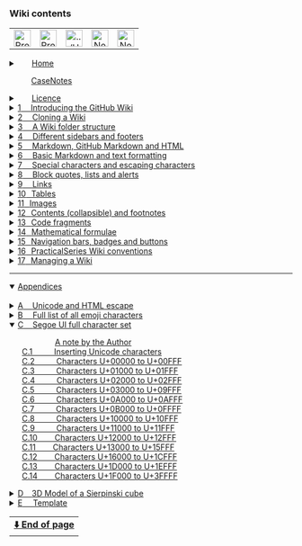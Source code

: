 ### Wiki contents<img width="111" height="1" src="https://psop.uk/wi-s" alt="Spacer"><!-- LOCATION BADGE --><img height="15px" src="https://img.shields.io/badge/loc-C--0700-808080">

<table align="center"><tr><!-- NAVIGATION BAR -->
        <td align="center"><!-- PREVIOUS PAGE -->
                <a class="hlink" href="../C-0600/App%20C.06%20Segoe%20Character%20Set.md">
                <img height="30px" src="https://psop.uk/wi-l" alt="Previous page" title="Previous page"></a></td>
        <td align="center"><!-- PREVIOUS CHAPTER -->
                <a class="hlink" href="../B-0000/App%20B%20Emoji%20list.md">
                <img height="30px" src="https://psop.uk/wi-u" alt="Previous chapter" title="Previous chapter"></a></td>
        <td align="center"><!-- HOME -->
                <a class="hlink" href="../Home.md">
                <img height="30px" src="https://psop.uk/wi-h" alt="../Home.md" title="../Home.md"></a></td>
        <td align="center"><!-- NEXT CHAPTER -->
                <a class="hlink" href="../D-0000/App%20D%203D%20model.md">
                <img height="30px" src="https://psop.uk/wi-d" alt="Next chapter" title="Next chapter"></a></td>
        <td align="center"><!-- NEXT PAGE -->
                <a class="hlink" href="../C-0800/App%20C.08%20Segoe%20Character%20Set.md">
                <img height="30px" src="https://psop.uk/wi-r" alt="Next page" title="Next page"></a></td>
</tr></table><!-- END OF NAVIGATION BAR -->


<!-- PAGE REFERENCES FOR LINKS
https://github.com/practicalseries/GitHub-Wiki-Design-and-Implementation/wiki/
home                                      
casenotes                                 
licence                                   
01-Introducing-the-GitHub-wiki
02-cloning-a-wiki                         
03-a-wiki-folder-structure                
04-different-sidebars-and-footers         
05-markdown,-github-markdown-and-html     
06-basic-markdown-and-text-formatting     
06.04-basic-markdown-and-text-formatting  
06.07-basic-markdown-and-text-formatting  
06.10-basic-markdown-and-text-formatting  
07-special-characters-and-escaping-charact
08-block-quotes,-lists-and-alerts         
09-links                                  
09.05-links                               
10-tables                                 
11-images                                 
11.05-images                              
12-contents,-collapsible-content-and-footn
13-code-fragments                         
14-mathematical-formulae                  
15-navigation-bars,-badges-and-buttons    
16-practicalseries-wiki-conventions       
16.05-practicalseries-wiki-conventions    
16.06-practicalseries-wiki-conventions    
17-managing-a-wiki                        
app-a-html-escape-characters              
app-a.02-html-escape-characters           
app-b-emoji-list                          
app-b.03-emoji-list                       
app-c-segoe-character-set                 
app-c.02-segoe-character-set              
app-c.03-segoe-character-set              
app-c.04-segoe-character-set              
app-c.05-segoe-character-set              
app-c.06-segoe-character-set              
app-c.07-segoe-character-set              
app-c.08-segoe-character-set              
app-c.09-segoe-character-set              
app-c.10-segoe-character-set              
app-c.11-segoe-character-set              
app-c.12-segoe-character-set              
app-c.13-segoe-character-set              
app-c.14-segoe-character-set              
app-d-3d-model                            
app-e-template                            
-->

<details ><!-- HOME          🟢🟢🟢 UNNUMBERED, COLLAPSIBLE -->
<summary>&emsp;&ensp;&nbsp;<a href="../Home.md"><!-- HEAD -->Home</a>
</summary><!-- BLANK LINE BELOW -->

&emsp;&emsp;&emsp;&emsp;&emsp;&ensp;&nbsp;[The GitHub Wiki](home#github-wiki--design-and-implementation)<br>
&emsp;&emsp;&emsp;&emsp;&emsp;&ensp;&nbsp;[What does this guide cover?](home#what-does-this-guide-cover)<br>
&emsp;&emsp;&emsp;&emsp;&emsp;&ensp;&nbsp;[A note by the Author](home#a-note-by-the-author)<br>
</details><!--               🟩🟩🟩 -->


<!--          [CASENOTES]    🟢🟢🟢 UNNUMBERED, NO COLLAPSE -->
&emsp;&emsp;&ensp;&thinsp;&hairsp;<a href="../00-0000/CaseNotes.md"><!-- HEAD -->CaseNotes</a>
<!--                         🟩🟩🟩 -->

<details ><!-- LICENCE       🟢🟢🟢 UNNUMBERED, COLLAPSIBLE -->
<summary>&emsp;&ensp;&nbsp;<a href="../00-0000/Licence.md"><!-- HEAD -->Licence</a>
</summary><!-- BLANK LINE BELOW -->

&emsp;&emsp;&emsp;&emsp;&emsp;&ensp;&nbsp;[The licences and other details](licence#the-licences-and-other-details)<br>
&emsp;&emsp;&emsp;&emsp;&emsp;&ensp;&nbsp;[The Licence](licence#the-licence)<br>
&emsp;&emsp;&emsp;&emsp;&emsp;&ensp;&nbsp;[Why did I choose the MIT Licence?](licence#why-did-i-choose-the-mit-licence)<br>
&emsp;&emsp;&emsp;&emsp;&emsp;&ensp;&nbsp;[Permissive licences](licence#permissive-licences)<br>
&emsp;&emsp;&emsp;&emsp;&emsp;&ensp;&nbsp;[Copyleft licence](licence#copyleft-licence)<br>
&emsp;&emsp;&emsp;&emsp;&emsp;&ensp;&nbsp;[Limiting liabilities](licence#limiting-liabilities)<br>
&emsp;&emsp;&emsp;&emsp;&emsp;&ensp;&nbsp;[Which licence to use?](licence#which-licence-to-use)<br>
&emsp;&emsp;&emsp;&emsp;&emsp;&ensp;&nbsp;[A note on spelling: licence or license](licence#a-note-on-spelling-licence-or-license)<br>
</details><!--               🟩🟩🟩 -->

<details><!-- [SECTION 01]   🟢🟢🟢 SECTION GENERAL SINGLE DIGIT CHAPTER-->
<summary><a href="../01-0000/01%20Introducing%20the%20GitHub%20Wiki.md">1<!-- NUM -->&ensp;&nbsp;&nbsp;&thinsp;<!-- HEAD -->Introducing the GitHub Wiki</a>
</summary><!-- BLANK LINE BELOW -->

&emsp;&ensp;&hairsp;[1.1&emsp;&emsp;&nbsp;&nbsp;&thinsp;&hairsp;What are GitHub Wiki pages?](../01-0000/01%20Introducing%20the%20GitHub%20Wiki.md#11what-are-github-wiki-pages)<br>
&emsp;&ensp;&hairsp;[1.2&emsp;&emsp;&nbsp;&nbsp;&thinsp;&hairsp;Understanding the Wiki pages](../01-0000/01%20Introducing%20the%20GitHub%20Wiki.md#12understanding-the-wiki-pages)<br>
&emsp;&ensp;&hairsp;[1.3&emsp;&emsp;&nbsp;&nbsp;&thinsp;&hairsp;Creating a Wiki for a repository](../01-0000/01%20Introducing%20the%20GitHub%20Wiki.md#13creating-a-wiki-for-a-repository)<br>
&emsp;&ensp;&hairsp;[1.3.1&emsp;&nbsp;&nbsp;&nbsp;&nbsp;Creating the first Wiki page](../01-0000/01%20Introducing%20the%20GitHub%20Wiki.md#131creating-the-first-wiki-page)<br>
&emsp;&ensp;&hairsp;[1.3.2&emsp;&nbsp;&nbsp;&nbsp;&nbsp;Creating additional pages](../01-0000/01%20Introducing%20the%20GitHub%20Wiki.md#132creating-additional-pages)<br>
&emsp;&ensp;&hairsp;[1.3.3&emsp;&nbsp;&nbsp;&nbsp;&nbsp;Editing a Wiki page](../01-0000/01%20Introducing%20the%20GitHub%20Wiki.md#133editing-a-wiki-page)<br>
&emsp;&ensp;&hairsp;[1.4&emsp;&emsp;&nbsp;&nbsp;&thinsp;&hairsp;The Wiki is its own repository](../01-0000/01%20Introducing%20the%20GitHub%20Wiki.md#14the-wiki-is-its-own-repository)<br>
&emsp;&ensp;&hairsp;[1.4.1&emsp;&nbsp;&nbsp;&nbsp;&nbsp;Viewing a Wiki page history](../01-0000/01%20Introducing%20the%20GitHub%20Wiki.md#141viewing-a-wiki-page-history)<br>
&emsp;&ensp;&hairsp;[1.4.2&emsp;&nbsp;&nbsp;&nbsp;&nbsp;How GitHub handles Wiki branche](../01-0000/01%20Introducing%20the%20GitHub%20Wiki.md#142how-github-handles-wiki-branches)<br>
&emsp;&ensp;&hairsp;[1.4.3&emsp;&nbsp;&nbsp;&nbsp;&nbsp;The Wiki link to the main repository](../01-0000/01%20Introducing%20the%20GitHub%20Wiki.md#143the-wiki-and-its-link-to-the-main-repository)<br>
&emsp;&ensp;&hairsp;[1.5&emsp;&emsp;&nbsp;&nbsp;&thinsp;&hairsp;Basic components of a Wiki page](../01-0000/01%20Introducing%20the%20GitHub%20Wiki.md#15basic-components-of-a-wiki-page)<br>
&emsp;&ensp;&hairsp;[1.5.1&emsp;&nbsp;&nbsp;&nbsp;&nbsp;Title bar and revision](../01-0000/01%20Introducing%20the%20GitHub%20Wiki.md#151title-bar-and-revision)<br>
&emsp;&ensp;&hairsp;[1.5.2&emsp;&nbsp;&nbsp;&nbsp;&nbsp;Contents (pages) area](../01-0000/01%20Introducing%20the%20GitHub%20Wiki.md#152contents-pages-area)<br>
&emsp;&emsp;&emsp;&emsp;&emsp;&ensp;&nbsp;[Listing pages in the order you want](../01-0000/01%20Introducing%20the%20GitHub%20Wiki.md#listing-the-pages-in-the-order-you-want)<br>
&emsp;&ensp;&hairsp;[1.5.3&emsp;&nbsp;&nbsp;&nbsp;&nbsp;Sidebars](../01-0000/01%20Introducing%20the%20GitHub%20Wiki.md#153sidebars)<br>
&emsp;&ensp;&hairsp;[1.5.4&emsp;&nbsp;&nbsp;&nbsp;&nbsp;Footers](../01-0000/01%20Introducing%20the%20GitHub%20Wiki.md#154footers)<br>
&emsp;&ensp;&hairsp;[1.6&emsp;&emsp;&nbsp;&nbsp;&thinsp;&hairsp;Sidebars and footers](../01-0000/01%20Introducing%20the%20GitHub%20Wiki.md#16sidebars-and-footers)<br>
&emsp;&ensp;&hairsp;[1.6.1&emsp;&nbsp;&nbsp;&nbsp;&nbsp;Creating a sidebar and footer](../01-0000/01%20Introducing%20the%20GitHub%20Wiki.md#161creating-a-sidebar-and-footer-in-github)<br>
</details><!--               🟩🟩🟩 -->

<details><!-- [SECTION 02]   🟢🟢🟢 SECTION GENERAL SINGLE DIGIT CHAPTER-->
<summary><a href="../02-0000/02%20Cloning%20a%20Wiki.md">2<!-- NUM -->&ensp;&nbsp;&nbsp;&thinsp;<!-- HEAD -->Cloning a Wiki</a>
</summary><!-- BLANK LINE BELOW -->

&emsp;&ensp;&hairsp;[2.1&emsp;&emsp;&nbsp;&nbsp;&thinsp;&hairsp;Why clone a Wiki?](../02-0000/02%20Cloning%20a%20Wiki.md#21why-clone-a-wiki)<br>
&emsp;&ensp;&hairsp;[2.2&emsp;&emsp;&nbsp;&nbsp;&thinsp;&hairsp;How to clone a Wiki](../02-0000/02%20Cloning%20a%20Wiki.md#22how-to-clone-a-wiki)<br>
&emsp;&ensp;&hairsp;[2.3&emsp;&emsp;&nbsp;&nbsp;&thinsp;&hairsp;Pushing local changes to GitHub](../02-0000/02%20Cloning%20a%20Wiki.md#23pushing-local-changes-to-github)<br>
&emsp;&ensp;&hairsp;[2.3.1&emsp;&nbsp;&nbsp;&nbsp;&nbsp;Configuring username and email](../02-0000/02%20Cloning%20a%20Wiki.md#231configuring-a-git-username-and-email-address)<br>
&emsp;&ensp;&hairsp;[2.3.2&emsp;&nbsp;&nbsp;&nbsp;&nbsp;Modifying the local repository](../02-0000/02%20Cloning%20a%20Wiki.md#232modifying-the-local-repository)<br>
&emsp;&ensp;&hairsp;[2.3.3&emsp;&nbsp;&nbsp;&nbsp;&nbsp;Committing and synchronising](../02-0000/02%20Cloning%20a%20Wiki.md#233committing-and-synchronising-the-changes)<br>
</details><!--               🟩🟩🟩 -->

<details><!-- [SECTION 03]   🟢🟢🟢 SECTION GENERAL SINGLE DIGIT CHAPTER-->
<summary><a href="../03-0000/03%20A%20Wiki%20folder%20structure.md">3<!-- NUM -->&ensp;&nbsp;&nbsp;&thinsp;<!-- HEAD -->A Wiki folder structure</a>
</summary><!-- BLANK LINE BELOW -->

&emsp;&ensp;&hairsp;[3.1&emsp;&emsp;&nbsp;&nbsp;&thinsp;&hairsp;The default arrangement](../03-0000/03%20A%20Wiki%20folder%20structure.md#31the-default-arrangement)<br>
&emsp;&ensp;&hairsp;[3.2&emsp;&emsp;&nbsp;&nbsp;&thinsp;&hairsp;Create a sidebar or footer locally](../03-0000/03%20A%20Wiki%20folder%20structure.md#32create-a-sidebar-or-footer-locally)<br>
&emsp;&ensp;&hairsp;[3.3&emsp;&emsp;&nbsp;&nbsp;&thinsp;&hairsp;Page naming and Wiki limits](../03-0000/03%20A%20Wiki%20folder%20structure.md#33page-naming-and-wiki-limits)<br>
&emsp;&ensp;&hairsp;[3.3.1&emsp;&nbsp;&nbsp;&nbsp;&nbsp;Supported file types](../03-0000/03%20A%20Wiki%20folder%20structure.md#331supported-file-types)<br>
&emsp;&ensp;&hairsp;[3.3.2&emsp;&nbsp;&nbsp;&nbsp;&nbsp;Page names and numbering](../03-0000/03%20A%20Wiki%20folder%20structure.md#332page-names-and-numbering)<br>
&emsp;&ensp;&hairsp;[3.3.3&emsp;&nbsp;&nbsp;&nbsp;&nbsp;Rules for page numbering](../03-0000/03%20A%20Wiki%20folder%20structure.md#333rules-for-page-numbering)<br>
&emsp;&ensp;&hairsp;[3.3.4&emsp;&nbsp;&nbsp;&nbsp;&nbsp;Limits for Wiki pages](../03-0000/03%20A%20Wiki%20folder%20structure.md#334limits-for-wiki-pages)<br>
&emsp;&ensp;&hairsp;[3.4&emsp;&emsp;&nbsp;&nbsp;&thinsp;&hairsp;A Practical Wiki folder structure](../03-0000/03%20A%20Wiki%20folder%20structure.md#34a-practical-wiki-folder-structure)<br>
&emsp;&ensp;&hairsp;[3.4.1&emsp;&nbsp;&nbsp;&nbsp;&nbsp;Subfolder names for Wiki pages](../03-0000/03%20A%20Wiki%20folder%20structure.md#341subfolder-names-for-wiki-pages)<br>
&emsp;&ensp;&hairsp;[3.4.2&emsp;&nbsp;&nbsp;&nbsp;&nbsp;Storing images and other data](../03-0000/03%20A%20Wiki%20folder%20structure.md#342storing-images-and-other-data)<br>
</details><!--               🟩🟩🟩 -->

<details><!-- [SECTION 04]   🟢🟢🟢 SECTION GENERAL SINGLE DIGIT CHAPTER-->
<summary><a href="../04-0000/04%20Different%20sidebars%20and%20footers.md">4<!-- NUM -->&ensp;&nbsp;&nbsp;&thinsp;<!-- HEAD -->Different sidebars and footers</a>
</summary><!-- BLANK LINE BELOW -->

&emsp;&ensp;&hairsp;[4.1&emsp;&emsp;&nbsp;&nbsp;&thinsp;&hairsp;How sidebars work](../04-0000/04%20Different%20sidebars%20and%20footers.md#41how-sidebars-work)<br>
&emsp;&ensp;&hairsp;[4.1.1&emsp;&nbsp;&nbsp;&nbsp;&nbsp;The PracticalSeries sidebar](../04-0000/04%20Different%20sidebars%20and%20footers.md#411the-practicalseries-sidebar)<br>
&emsp;&ensp;&hairsp;[4.2&emsp;&emsp;&nbsp;&nbsp;&thinsp;&hairsp;How footers work](../04-0000/04%20Different%20sidebars%20and%20footers.md#42how-footers-work)<br>
&emsp;&ensp;&hairsp;[4.2.1&emsp;&nbsp;&nbsp;&nbsp;&nbsp;The PracticalSeries footer](../04-0000/04%20Different%20sidebars%20and%20footers.md#421the-practicalseries-footer)<br>
</details><!--               🟩🟩🟩 -->

<details><!-- [SECTION 05]   🟢🟢🟢 SECTION GENERAL SINGLE DIGIT CHAPTER-->
<summary><a href="../05-0000/05%20Markdown,%20GitHub%20Markdown%20and%20HTML.md">5<!-- NUM -->&ensp;&nbsp;&nbsp;&thinsp;<!-- HEAD -->Markdown, GitHub Markdown and HTML</a>
</summary><!-- BLANK LINE BELOW -->

&emsp;&ensp;&hairsp;[5.1&emsp;&emsp;&nbsp;&nbsp;&thinsp;&hairsp;Some useful Markdown sites](../05-0000/05%20Markdown,%20GitHub%20Markdown%20and%20HTML.md#51some-useful-markdown-sites)<br>
&emsp;&ensp;&hairsp;[5.2&emsp;&emsp;&nbsp;&nbsp;&thinsp;&hairsp;An overview of Markdown](../05-0000/05%20Markdown,%20GitHub%20Markdown%20and%20HTML.md#52an-overview-of-markdown)<br>
&emsp;&ensp;&hairsp;[5.3&emsp;&emsp;&nbsp;&nbsp;&thinsp;&hairsp;How Markdown works](../05-0000/05%20Markdown,%20GitHub%20Markdown%20and%20HTML.md#53how-markdown-works)<br>
&emsp;&ensp;&hairsp;[5.4&emsp;&emsp;&nbsp;&nbsp;&thinsp;&hairsp;Markdown flavours](../05-0000/05%20Markdown,%20GitHub%20Markdown%20and%20HTML.md#54markdown-flavours)<br>
&emsp;&ensp;&hairsp;[5.4.1&emsp;&nbsp;&nbsp;&nbsp;&nbsp;GitHub Flavoured Markdown (GFM)](../05-0000/05%20Markdown,%20GitHub%20Markdown%20and%20HTML.md#541github-flavoured-markdown-gfm)<br>
&emsp;&ensp;&hairsp;[5.5&emsp;&emsp;&nbsp;&nbsp;&thinsp;&hairsp;HTML and Markdown](../05-0000/05%20Markdown,%20GitHub%20Markdown%20and%20HTML.md#55html-and-markdown)<br>
&emsp;&ensp;&hairsp;[5.5.1&emsp;&nbsp;&nbsp;&nbsp;&nbsp;HTML with GFM](../05-0000/05%20Markdown,%20GitHub%20Markdown%20and%20HTML.md#551html-with-github-flavoured-markdown)<br>
&emsp;&emsp;&emsp;&emsp;&emsp;&ensp;&nbsp;[GFM blacklisted HTML tags](../05-0000/05%20Markdown,%20GitHub%20Markdown%20and%20HTML.md#gfm-blacklisted-html-tags)<br>
&emsp;&emsp;&emsp;&emsp;&emsp;&ensp;&nbsp;[GFM whitelisted HTML tags](../05-0000/05%20Markdown,%20GitHub%20Markdown%20and%20HTML.md#gfm-whitelisted-html-tags)<br>
&emsp;&emsp;&emsp;&emsp;&emsp;&ensp;&nbsp;[GFM HTML tags - the grey area](../05-0000/05%20Markdown,%20GitHub%20Markdown%20and%20HTML.md#gfm-html-tags--the-grey-area)<br>
&emsp;&emsp;&emsp;&emsp;&emsp;&ensp;&nbsp;[GFM whitelisted HTML attributes](../05-0000/05%20Markdown,%20GitHub%20Markdown%20and%20HTML.md#gfm-whitelisted-html-attributes)<br>
&emsp;&ensp;&hairsp;[5.5.2&emsp;&nbsp;&nbsp;&nbsp;&nbsp;PracticalSeries and Markdown](../05-0000/05%20Markdown,%20GitHub%20Markdown%20and%20HTML.md#552practicalseries-and-markdown)<br>
&emsp;&ensp;&hairsp;[5.6&emsp;&emsp;&nbsp;&nbsp;&thinsp;&hairsp;Markdown difference between files](../05-0000/05%20Markdown,%20GitHub%20Markdown%20and%20HTML.md#56markdown-difference-between-files)<br>
</details><!--               🟩🟩🟩 -->

<details><!-- [SECTION 06]   🟢🟢🟢 SECTION GENERAL SINGLE DIGIT CHAPTER-->
<summary><a href="../06-0000/06%20Basic%20Markdown%20and%20text%20formatting.md">6<!-- NUM -->&ensp;&nbsp;&nbsp;&thinsp;<!-- HEAD -->Basic Markdown and text formatting</a>
</summary><!-- BLANK LINE BELOW -->

&emsp;&ensp;&hairsp;[6.1&emsp;&emsp;&nbsp;&nbsp;&thinsp;&hairsp;Body text and fonts](../06-0000/06%20Basic%20Markdown%20and%20text%20formatting.md#61body-text-and-fonts)<br>
&emsp;&ensp;&hairsp;[6.1.1&emsp;&nbsp;&nbsp;&nbsp;&nbsp;Body text responsive design](../06-0000/06%20Basic%20Markdown%20and%20text%20formatting.md#611body-text-responsive-design)<br>
&emsp;&ensp;&hairsp;[6.1.2&emsp;&nbsp;&nbsp;&nbsp;&nbsp;Body text in sidebars and footers](../06-0000/06%20Basic%20Markdown%20and%20text%20formatting.md#612body-text-in-sidebars-and-footers)<br>
&emsp;&ensp;&hairsp;[6.1.3&emsp;&nbsp;&nbsp;&nbsp;&nbsp;Rules for body text](../06-0000/06%20Basic%20Markdown%20and%20text%20formatting.md#613body-text-markdown-rules)<br>
&emsp;&ensp;&hairsp;[6.1.4&emsp;&nbsp;&nbsp;&nbsp;&nbsp;Body text examples](../06-0000/06%20Basic%20Markdown%20and%20text%20formatting.md#614body-text-examples)<br>
&emsp;&ensp;&hairsp;[6.1.5&emsp;&nbsp;&nbsp;&nbsp;&nbsp;Alignment of Body text](../06-0000/06%20Basic%20Markdown%20and%20text%20formatting.md#615alignment-of-body-text)<br>
&emsp;&emsp;&emsp;&emsp;&emsp;&ensp;&nbsp;[Left aligned text (default)](../06-0000/06%20Basic%20Markdown%20and%20text%20formatting.md#left-aligned-text-default)<br>
&emsp;&emsp;&emsp;&emsp;&emsp;&ensp;&nbsp;[Right aligned text](../06-0000/06%20Basic%20Markdown%20and%20text%20formatting.md#right-aligned-text)<br>
&emsp;&emsp;&emsp;&emsp;&emsp;&ensp;&nbsp;[Centred text](../06-0000/06%20Basic%20Markdown%20and%20text%20formatting.md#centred-text)<br>
&emsp;&emsp;&emsp;&emsp;&emsp;&ensp;&nbsp;[Justified text](../06-0000/06%20Basic%20Markdown%20and%20text%20formatting.md#justified-text)<br>
&emsp;&ensp;&hairsp;[6.1.6&emsp;&nbsp;&nbsp;&nbsp;&nbsp;Body text propertie](../06-0000/06%20Basic%20Markdown%20and%20text%20formatting.md#616body-text-properties)<br>
&emsp;&ensp;&hairsp;[6.2&emsp;&emsp;&nbsp;&nbsp;&thinsp;&hairsp;Paragraphs and line breaks](../06-0000/06%20Basic%20Markdown%20and%20text%20formatting.md#62paragraphs-and-line-breaks)<br>
&emsp;&ensp;&hairsp;[6.2.1&emsp;&nbsp;&nbsp;&nbsp;&nbsp;Forced line break](../06-0000/06%20Basic%20Markdown%20and%20text%20formatting.md#621forced-line-break)<br>
&emsp;&ensp;&hairsp;[6.2.2&emsp;&nbsp;&nbsp;&nbsp;&nbsp;Blank line and a line break](../06-0000/06%20Basic%20Markdown%20and%20text%20formatting.md#622blank-line-and-a-line-break)<br>
&emsp;&ensp;&hairsp;[6.2.3&emsp;&nbsp;&nbsp;&nbsp;&nbsp;Trailing space line break](../06-0000/06%20Basic%20Markdown%20and%20text%20formatting.md#623trailing-space-line-break)<br>
&emsp;&ensp;&hairsp;[6.2.4&emsp;&nbsp;&nbsp;&nbsp;&nbsp;Paragraph and line break rules](../06-0000/06%20Basic%20Markdown%20and%20text%20formatting.md#624paragraph-and-line-break-markdown-rules)<br>
&emsp;&ensp;&hairsp;[6.2.5&emsp;&nbsp;&nbsp;&nbsp;&nbsp;Paragraph and line break examples](../06-0000/06%20Basic%20Markdown%20and%20text%20formatting.md#625paragraph-and-line-break-examples)<br>
&emsp;&ensp;&hairsp;[6.3&emsp;&emsp;&nbsp;&nbsp;&thinsp;&hairsp;Horizontal line](../06-0000/06%20Basic%20Markdown%20and%20text%20formatting.md#63horizontal-line)<br>
&emsp;&ensp;&hairsp;[6.3.1&emsp;&nbsp;&nbsp;&nbsp;&nbsp;Rules for horizontal lines](../06-0000/06%20Basic%20Markdown%20and%20text%20formatting.md#631markdown-rules-for-horizontal-lines)<br>
&emsp;&ensp;&hairsp;[6.4&emsp;&emsp;&nbsp;&nbsp;&thinsp;&hairsp;Emphasis with bold](../06-0400/06.04%20Basic%20Markdown%20and%20text%20formatting.md#64emphasis-with-bold)<br>
&emsp;&ensp;&hairsp;[6.4.1&emsp;&nbsp;&nbsp;&nbsp;&nbsp;Rules for bold](../06-0400/06.04%20Basic%20Markdown%20and%20text%20formatting.md#641markdown-rules-for-bold)<br>
&emsp;&ensp;&hairsp;[6.4.2&emsp;&nbsp;&nbsp;&nbsp;&nbsp;Bold text examples](../06-0400/06.04%20Basic%20Markdown%20and%20text%20formatting.md#642bold-text-examples)<br>
&emsp;&ensp;&hairsp;[6.5&emsp;&emsp;&nbsp;&nbsp;&thinsp;&hairsp;Emphasis with italics](../06-0400/06.04%20Basic%20Markdown%20and%20text%20formatting.md#65emphasis-with-italics)<br>
&emsp;&ensp;&hairsp;[6.5.1&emsp;&nbsp;&nbsp;&nbsp;&nbsp;Rules for italics](../06-0400/06.04%20Basic%20Markdown%20and%20text%20formatting.md#651markdown-rules-for-italics)<br>
&emsp;&ensp;&hairsp;[6.5.2&emsp;&nbsp;&nbsp;&nbsp;&nbsp;Italic text examples](../06-0400/06.04%20Basic%20Markdown%20and%20text%20formatting.md#652italic-text-examples)<br>
&emsp;&ensp;&hairsp;[6.6&emsp;&emsp;&nbsp;&nbsp;&thinsp;&hairsp;Emphasis with bold and italics](../06-0400/06.04%20Basic%20Markdown%20and%20text%20formatting.md#66emphasis-with-both-bold-and-italics)<br>
&emsp;&ensp;&hairsp;[6.6.1&emsp;&nbsp;&nbsp;&nbsp;&nbsp;Rules for bold and italics](../06-0400/06.04%20Basic%20Markdown%20and%20text%20formatting.md#661markdown-rules-for-both-bold-and-italics)<br>
&emsp;&ensp;&hairsp;[6.6.2&emsp;&nbsp;&nbsp;&nbsp;&nbsp;Bold and italic text examples](../06-0400/06.04%20Basic%20Markdown%20and%20text%20formatting.md#662both-bold-and-italic-text-examples)<br>
&emsp;&ensp;&hairsp;[6.7&emsp;&emsp;&nbsp;&nbsp;&thinsp;&hairsp;Emphasis with underlining](../06-0700/06.07%20Basic%20Markdown%20and%20text%20formatting.md#67emphasis-with-underlining)<br>
&emsp;&ensp;&hairsp;[6.7.1&emsp;&nbsp;&nbsp;&nbsp;&nbsp;Rules for underlining](../06-0700/06.07%20Basic%20Markdown%20and%20text%20formatting.md#671markdown-rules-for-underlining)<br>
&emsp;&ensp;&hairsp;[6.7.2&emsp;&nbsp;&nbsp;&nbsp;&nbsp;Underlining text examples](../06-0700/06.07%20Basic%20Markdown%20and%20text%20formatting.md#672underlining-text-examples)<br>
&emsp;&ensp;&hairsp;[6.8&emsp;&emsp;&nbsp;&nbsp;&thinsp;&hairsp;Emphasis with strikethrough](../06-0700/06.07%20Basic%20Markdown%20and%20text%20formatting.md#68emphasis-with-strikethrough)<br>
&emsp;&ensp;&hairsp;[6.8.1&emsp;&nbsp;&nbsp;&nbsp;&nbsp;Rules for strikethrough](../06-0700/06.07%20Basic%20Markdown%20and%20text%20formatting.md#681markdown-rules-for-strikethrough)<br>
&emsp;&ensp;&hairsp;[6.8.2&emsp;&nbsp;&nbsp;&nbsp;&nbsp;Strikethrough text examples](../06-0700/06.07%20Basic%20Markdown%20and%20text%20formatting.md#682strikethrough-text-examples)<br>
&emsp;&ensp;&hairsp;[6.9&emsp;&emsp;&nbsp;&nbsp;&thinsp;&hairsp;Superscript and subscript](../06-0700/06.07%20Basic%20Markdown%20and%20text%20formatting.md#69superscript-and-subscript)<br>
&emsp;&ensp;&hairsp;[6.9.1&emsp;&nbsp;&nbsp;&nbsp;&nbsp;Rules for superscript and subscript](../06-0700/06.07%20Basic%20Markdown%20and%20text%20formatting.md#691markdown-rules-for-superscript-and-subscript)<br>
&emsp;&ensp;&hairsp;[6.9.2&emsp;&nbsp;&nbsp;&nbsp;&nbsp;Superscript and subscript examples](../06-0700/06.07%20Basic%20Markdown%20and%20text%20formatting.md#692superscript-and-subscript-text-examples)<br>
&emsp;&ensp;&hairsp;[6.10&emsp;&emsp;&thinsp;&hairsp;Headings](../06-1000/06.10%20Basic%20Markdown%20and%20text%20formatting.md#610headings)<br>
&emsp;&emsp;&emsp;&emsp;&emsp;&ensp;&nbsp;[Alternatives for heading 1 and 2](../06-1000/06.10%20Basic%20Markdown%20and%20text%20formatting.md#alternatives-for-heading-1-and-2)<br>
&emsp;&ensp;&hairsp;[6.10.1&emsp;&nbsp;&nbsp;Headings Markdown rules](../06-1000/06.10%20Basic%20Markdown%20and%20text%20formatting.md#6101headings-markdown-rules)<br>
&emsp;&ensp;&hairsp;[6.10.2&emsp;&nbsp;&nbsp;Heading properties](../06-1000/06.10%20Basic%20Markdown%20and%20text%20formatting.md#6102heading-properties)<br>
</details><!--               🟩🟩🟩 -->

<details><!-- [SECTION 07]   🟢🟢🟢 SECTION GENERAL SINGLE DIGIT CHAPTER-->
<summary><a href="../07-0000/07%20Special%20characters%20and%20escaping%20characters.md">7<!-- NUM -->&ensp;&nbsp;&nbsp;&thinsp;<!-- HEAD -->Special characters and escaping characters</a>
</summary><!-- BLANK LINE BELOW -->

&emsp;&ensp;&hairsp;[7.1&emsp;&emsp;&nbsp;&nbsp;&thinsp;&hairsp;Escape characters and codes](../07-0000/07%20Special%20characters%20and%20escaping%20characters.md#71escape-characters-and-character-codes)<br>
&emsp;&ensp;&hairsp;[7.1.1&emsp;&nbsp;&nbsp;&nbsp;&nbsp;Markdown escape sequences](../07-0000/07%20Special%20characters%20and%20escaping%20characters.md#711markdown-escape-sequences)<br>
&emsp;&ensp;&hairsp;[7.1.2&emsp;&nbsp;&nbsp;&nbsp;&nbsp;HTML escape sequences](../07-0000/07%20Special%20characters%20and%20escaping%20characters.md#712html-escape-sequences)<br>
&emsp;&ensp;&hairsp;[7.1.3&emsp;&nbsp;&nbsp;&nbsp;&nbsp;Decimal and hexadecimal codes](../07-0000/07%20Special%20characters%20and%20escaping%20characters.md#713html-decimal-and-hexadecimal-escape-codes)<br>
&emsp;&emsp;&emsp;&emsp;&emsp;&ensp;&nbsp;[Hexadecimal escape codes](../07-0000/07%20Special%20characters%20and%20escaping%20characters.md#hexadecimal-escape-codes)<br>
&emsp;&ensp;&hairsp;[7.2&emsp;&emsp;&nbsp;&nbsp;&thinsp;&hairsp;Special space characters](../07-0000/07%20Special%20characters%20and%20escaping%20characters.md#72special-space-characters)<br>
&emsp;&ensp;&hairsp;[7.2.1&emsp;&nbsp;&nbsp;&nbsp;&nbsp;Escape sequence restrictions](../07-0000/07%20Special%20characters%20and%20escaping%20characters.md#721escape-sequence-restrictions-in-github-html)<br>
&emsp;&ensp;&hairsp;[7.3&emsp;&emsp;&nbsp;&nbsp;&thinsp;&hairsp;Emojis and emoticons](../07-0000/07%20Special%20characters%20and%20escaping%20characters.md#73emojis-and-emoticons)<br>
&emsp;&emsp;&emsp;&emsp;&emsp;&ensp;&nbsp;[A note by the Author about emojis](../07-0000/07%20Special%20characters%20and%20escaping%20characters.md#a-note-by-the-author-about-emojis)<br>
&emsp;&ensp;&hairsp;[7.4&emsp;&emsp;&nbsp;&nbsp;&thinsp;&hairsp;Comments](../07-0000/07%20Special%20characters%20and%20escaping%20characters.md#74comments)<br>
</details><!--               🟩🟩🟩 -->

<details><!-- [SECTION 08]   🟢🟢🟢 SECTION GENERAL SINGLE DIGIT CHAPTER-->
<summary><a href="../08-0000/08%20Block%20quotes,%20lists%20and%20alerts.md">8<!-- NUM -->&ensp;&nbsp;&nbsp;&thinsp;<!-- HEAD -->Block quotes, lists and alerts</a>
</summary><!-- BLANK LINE BELOW -->

&emsp;&ensp;&hairsp;[8.1&emsp;&emsp;&nbsp;&nbsp;&thinsp;&hairsp;Block quotes](../08-0000/08%20Block%20quotes,%20lists%20and%20alerts.md#81block-quotes)<br>
&emsp;&ensp;&hairsp;[8.1.1&emsp;&nbsp;&nbsp;&nbsp;&nbsp;Nested block quotes](../08-0000/08%20Block%20quotes,%20lists%20and%20alerts.md#811nested-block-quotes)<br>
&emsp;&ensp;&hairsp;[8.1.2&emsp;&nbsp;&nbsp;&nbsp;&nbsp;Adding other elements](../08-0000/08%20Block%20quotes,%20lists%20and%20alerts.md#812other-elements-inside-block-quotes)<br>
&emsp;&ensp;&hairsp;[8.1.3&emsp;&nbsp;&nbsp;&nbsp;&nbsp;Rules for block quotes](../08-0000/08%20Block%20quotes,%20lists%20and%20alerts.md#813markdown-rules-for-block-quotes)<br>
&emsp;&ensp;&hairsp;[8.2&emsp;&emsp;&nbsp;&nbsp;&thinsp;&hairsp;Unordered (unnumbered) lists](../08-0000/08%20Block%20quotes,%20lists%20and%20alerts.md#82unordered-unnumbered-lists)<br>
&emsp;&ensp;&hairsp;[8.2.1&emsp;&nbsp;&nbsp;&nbsp;&nbsp;Nested unordered lists](../08-0000/08%20Block%20quotes,%20lists%20and%20alerts.md#821nested-unordered-lists)<br>
&emsp;&ensp;&hairsp;[8.2.2&emsp;&nbsp;&nbsp;&nbsp;&nbsp;Type of bullet point](../08-0000/08%20Block%20quotes,%20lists%20and%20alerts.md#822type-of-bullet-point)<br>
&emsp;&ensp;&hairsp;[8.2.3&emsp;&nbsp;&nbsp;&nbsp;&nbsp;Indents and spacing](../08-0000/08%20Block%20quotes,%20lists%20and%20alerts.md#823indents-and-spacing)<br>
&emsp;&ensp;&hairsp;[8.2.4&emsp;&nbsp;&nbsp;&nbsp;&nbsp;Numbers in an unordered list](../08-0000/08%20Block%20quotes,%20lists%20and%20alerts.md#824numbers-in-an-unordered-list)<br>
&emsp;&ensp;&hairsp;[8.2.5&emsp;&nbsp;&nbsp;&nbsp;&nbsp;Adding paragraphs](../08-0000/08%20Block%20quotes,%20lists%20and%20alerts.md#825adding-paragraphs-to-an-unordered-list)<br>
&emsp;&ensp;&hairsp;[8.2.6&emsp;&nbsp;&nbsp;&nbsp;&nbsp;Adding other elements](../08-0000/08%20Block%20quotes,%20lists%20and%20alerts.md#826other-elements-inside-an-unordered-list)<br>
&emsp;&ensp;&hairsp;[8.2.7&emsp;&nbsp;&nbsp;&nbsp;&nbsp;Rules for unordered lists](../08-0000/08%20Block%20quotes,%20lists%20and%20alerts.md#827markdown-rules-for-unordered-lists)<br>
&emsp;&ensp;&hairsp;[8.3&emsp;&emsp;&nbsp;&nbsp;&thinsp;&hairsp;Ordered (numbered) lists](../08-0000/08%20Block%20quotes,%20lists%20and%20alerts.md#83ordered-numbered-lists)<br>
&emsp;&ensp;&hairsp;[8.3.1&emsp;&nbsp;&nbsp;&nbsp;&nbsp;Starting at a different number](../08-0000/08%20Block%20quotes,%20lists%20and%20alerts.md#831starting-at-a-different-number)<br>
&emsp;&ensp;&hairsp;[8.3.2&emsp;&nbsp;&nbsp;&nbsp;&nbsp;Nested ordered lists](../08-0000/08%20Block%20quotes,%20lists%20and%20alerts.md#832nested-ordered-lists)<br>
&emsp;&ensp;&hairsp;[8.3.3&emsp;&nbsp;&nbsp;&nbsp;&nbsp;Type of numbering](../08-0000/08%20Block%20quotes,%20lists%20and%20alerts.md#833type-of-numbering)<br>
&emsp;&ensp;&hairsp;[8.3.4&emsp;&nbsp;&nbsp;&nbsp;&nbsp;Indents and spacing](../08-0000/08%20Block%20quotes,%20lists%20and%20alerts.md#834indents-and-spacing)<br>
&emsp;&ensp;&hairsp;[8.3.5&emsp;&nbsp;&nbsp;&nbsp;&nbsp;Adding paragraphs](../08-0000/08%20Block%20quotes,%20lists%20and%20alerts.md#835adding-paragraphs-to-an-ordered-list)<br>
&emsp;&ensp;&hairsp;[8.3.6&emsp;&nbsp;&nbsp;&nbsp;&nbsp;Adding other elements](../08-0000/08%20Block%20quotes,%20lists%20and%20alerts.md#836other-elements-inside-an-ordered-list)<br>
&emsp;&ensp;&hairsp;[8.3.7&emsp;&nbsp;&nbsp;&nbsp;&nbsp;Rules for ordered lists](../08-0000/08%20Block%20quotes,%20lists%20and%20alerts.md#837markdown-rules-for-ordered-lists)<br>
&emsp;&ensp;&hairsp;[8.4&emsp;&emsp;&nbsp;&nbsp;&thinsp;&hairsp;Mixing ordered and unordered lists](../08-0000/08%20Block%20quotes,%20lists%20and%20alerts.md#84mixing-ordered-and-unordered-lists)<br>
&emsp;&ensp;&hairsp;[8.5&emsp;&emsp;&nbsp;&nbsp;&thinsp;&hairsp;Task lists (check boxes)](../08-0000/08%20Block%20quotes,%20lists%20and%20alerts.md#85task-lists-check-boxes)<br>
&emsp;&ensp;&hairsp;[8.5.1&emsp;&nbsp;&nbsp;&nbsp;&nbsp;Nested task lists](../08-0000/08%20Block%20quotes,%20lists%20and%20alerts.md#851nested-task-lists)<br>
&emsp;&ensp;&hairsp;[8.6&emsp;&emsp;&nbsp;&nbsp;&thinsp;&hairsp;Alerts](../08-0000/08%20Block%20quotes,%20lists%20and%20alerts.md#86alerts)<br>
&emsp;&ensp;&hairsp;[8.6.1&emsp;&nbsp;&nbsp;&nbsp;&nbsp;Rules for alerts](../08-0000/08%20Block%20quotes,%20lists%20and%20alerts.md#861markdown-rules-for-alerts)<br>
</details><!--               🟩🟩🟩 -->

<details><!-- [SECTION 09]   🟢🟢🟢 SECTION GENERAL SINGLE DIGIT CHAPTER-->
<summary><a href="../09-0000/09%20Links.md">9<!-- NUM -->&ensp;&nbsp;&nbsp;&thinsp;<!-- HEAD -->Links</a>
</summary><!-- BLANK LINE BELOW -->

&emsp;&ensp;&hairsp;[9.1&emsp;&emsp;&nbsp;&nbsp;&thinsp;&hairsp;Link to an external web page](../09-0000/09%20Links.md#91linking-to-an-external-web-page)<br>
&emsp;&ensp;&hairsp;[9.1.1&emsp;&nbsp;&nbsp;&nbsp;&nbsp;A direct link to a URL](../09-0000/09%20Links.md#911a-direct-link-to-a-url)<br>
&emsp;&ensp;&hairsp;[9.1.2&emsp;&nbsp;&nbsp;&nbsp;&nbsp;A link using substitute text](../09-0000/09%20Links.md#912a-link-using-substitute-text)<br>
&emsp;&ensp;&hairsp;[9.1.3&emsp;&nbsp;&nbsp;&nbsp;&nbsp;A link using tooltips](../09-0000/09%20Links.md#913a-link-using-substitute-text-with-tooltip)<br>
&emsp;&ensp;&hairsp;[9.2&emsp;&emsp;&nbsp;&nbsp;&thinsp;&hairsp;Link to another page in the Wiki](../09-0000/09%20Links.md#92linking-to-another-page-in-the-same-wiki)<br>
&emsp;&ensp;&hairsp;[9.2.1&emsp;&nbsp;&nbsp;&nbsp;&nbsp;Rules for linking to a Wiki page](../09-0000/09%20Links.md#921rules-for-linking-to-a-wiki-page)<br>
&emsp;&ensp;&hairsp;[9.3&emsp;&emsp;&nbsp;&nbsp;&thinsp;&hairsp;Link to headings on current page](../09-0000/09%20Links.md#93linking-to-headings-on-the-current-page)<br>
&emsp;&ensp;&hairsp;[9.3.1&emsp;&nbsp;&nbsp;&nbsp;&nbsp;Converting a heading to a link](../09-0000/09%20Links.md#931rules-for-converting-a-heading-to-a-link)<br>
&emsp;&ensp;&hairsp;[9.3.2&emsp;&nbsp;&nbsp;&nbsp;&nbsp;An example of a heading link](../09-0000/09%20Links.md#932an-example-of-a-heading-link)<br>
&emsp;&ensp;&hairsp;[9.3.3&emsp;&nbsp;&nbsp;&nbsp;&nbsp;Heading link with tooltips](../09-0000/09%20Links.md#933heading-link-with-tooltips)<br>
&emsp;&ensp;&hairsp;[9.4&emsp;&emsp;&nbsp;&nbsp;&thinsp;&hairsp;Link to headings on a different page](../09-0000/09%20Links.md#94linking-to-headings-on-a-different-page)<br>
&emsp;&ensp;&hairsp;[9.4.1&emsp;&nbsp;&nbsp;&nbsp;&nbsp;An example of a heading link](../09-0000/09%20Links.md#941an-example-of-a-heading-link)<br>
&emsp;&ensp;&hairsp;[9.5&emsp;&emsp;&nbsp;&nbsp;&thinsp;&hairsp;Link to a named element](../09-0500/09.05%20Links.md#95linking-to-a-named-element)<br>
&emsp;&emsp;&emsp;&emsp;&emsp;&ensp;&nbsp;[A note by the Author](../09-0500/09.05%20Links.md#a-note-by-the-author)<br>
&emsp;&ensp;&hairsp;[9.5.1&emsp;&nbsp;&nbsp;&nbsp;&nbsp;Link to a point on another page](../09-0500/09.05%20Links.md#951link-to-a-named-point-on-another-page)<br>
&emsp;&ensp;&hairsp;[9.6&emsp;&emsp;&nbsp;&nbsp;&thinsp;&hairsp;Downloading a file](../09-0500/09.05%20Links.md#96downloading-a-file)<br>
&emsp;&ensp;&hairsp;[9.6.1&emsp;&nbsp;&nbsp;&nbsp;&nbsp;The download attribute](../09-0500/09.05%20Links.md#961the-download-attribute)<br>
&emsp;&ensp;&hairsp;[9.6.2&emsp;&nbsp;&nbsp;&nbsp;&nbsp;Spaces in filenames](../09-0500/09.05%20Links.md#962spaces-in-filenames)<br>
&emsp;&ensp;&hairsp;[9.6.3&emsp;&nbsp;&nbsp;&nbsp;&nbsp;Downloading a .md file](../09-0500/09.05%20Links.md#963downloading-a-md-file)<br>
&emsp;&ensp;&hairsp;[9.7&emsp;&emsp;&nbsp;&nbsp;&thinsp;&hairsp;Reference style links](../09-0500/09.05%20Links.md#97reference-style-links)<br>
&emsp;&ensp;&hairsp;[9.8&emsp;&emsp;&nbsp;&nbsp;&thinsp;&hairsp;Relative links](../09-0500/09.05%20Links.md#98relative-links)<br>
&emsp;&ensp;&hairsp;[9.8.1&emsp;&nbsp;&nbsp;&nbsp;&nbsp;Relative links from any Wiki page](../09-0500/09.05%20Links.md#981relative-links-from-any-wiki-page)<br>
</details><!--               🟩🟩🟩 -->

<details><!-- [SECTION 10]   🟢🟢🟢 SECTION GENERAL DOUBLE DIGIT CHAPTER-->
<summary><a href="../10-0000/10%20Tables.md">10<!-- NUM -->&ensp;&thinsp;<!-- HEAD -->Tables</a>
</summary><!-- BLANK LINE BELOW -->

&emsp;&ensp;&hairsp;[10.1&emsp;&emsp;&thinsp;&hairsp;Markdown tables](../10-0000/10%20Tables.md#101markdown-tables)<br>
&emsp;&ensp;&hairsp;[10.1.1&emsp;&ensp;&hairsp;Horizontal alignment](../10-0000/10%20Tables.md#1011horizontal-alignment)<br>
&emsp;&ensp;&hairsp;[10.1.2&emsp;&ensp;&hairsp;Table construction](../10-0000/10%20Tables.md#1012table-construction)<br>
&emsp;&ensp;&hairsp;[10.1.3&emsp;&ensp;&hairsp;Vertical line breaks and alignment](../10-0000/10%20Tables.md#1013vertical-line-breaks-and-alignment)<br>
&emsp;&ensp;&hairsp;[10.1.4&emsp;&ensp;&hairsp;Making columns wider](../10-0000/10%20Tables.md#1014making-columns-wider)<br>
&emsp;&ensp;&hairsp;[10.1.5&emsp;&ensp;&hairsp;Other elements in a table](../10-0000/10%20Tables.md#1015other-elements-in-a-table)<br>
&emsp;&ensp;&hairsp;[10.1.6&emsp;&ensp;&hairsp;Markdown table restrictions](../10-0000/10%20Tables.md#1016markdown-table-restrictions)<br>
&emsp;&ensp;&hairsp;[10.2&emsp;&emsp;&thinsp;&hairsp;HTML tables](../10-0000/10%20Tables.md#102html-tables)<br>
&emsp;&ensp;&hairsp;[10.2.1&emsp;&ensp;&hairsp;A basic HTML table](../10-0000/10%20Tables.md#1021a-basic-html-table)<br>
&emsp;&ensp;&hairsp;[10.2.2&emsp;&ensp;&hairsp;Aligning a table on a page](../10-0000/10%20Tables.md#1022aligning-a-table-on-a-page)<br>
&emsp;&ensp;&hairsp;[10.2.3&emsp;&ensp;&hairsp;Text wrap and side-by-side tables](../10-0000/10%20Tables.md#1023text-wrap-and-side-by-side-tables)<br>
&emsp;&emsp;&emsp;&emsp;&emsp;&ensp;&nbsp;[What this means in practice](../10-0000/10%20Tables.md#what-this-means-in-practice)<br>
&emsp;&emsp;&emsp;&emsp;&emsp;&ensp;&nbsp;[The problem with the align attribute](../10-0000/10%20Tables.md#the-problem-with-the-align-attribute)<br>
&emsp;&emsp;&emsp;&emsp;&emsp;&ensp;&nbsp;[How to stop text wrapping](../10-0000/10%20Tables.md#how-to-stop-text-wrapping)<br>
&emsp;&ensp;&hairsp;[10.2.4&emsp;&ensp;&hairsp;Setting the width of a table column](../10-0000/10%20Tables.md#1024setting-the-width-of-a-table-column)<br>
&emsp;&ensp;&hairsp;[10.2.5&emsp;&ensp;&hairsp;Setting the height of a table row](../10-0000/10%20Tables.md#1025setting-the-height-of-a-table-row)<br>
&emsp;&ensp;&hairsp;[10.2.6&emsp;&ensp;&hairsp;Horizontal alignment](../10-0000/10%20Tables.md#1026horizontal-alignment)<br>
&emsp;&ensp;&hairsp;[10.2.7&emsp;&ensp;&hairsp;Vertical alignment](../10-0000/10%20Tables.md#1027vertical-alignment)<br>
&emsp;&ensp;&hairsp;[10.2.8&emsp;&ensp;&hairsp;Spanning columns and rows](../10-0000/10%20Tables.md#1028spanning-columns-and-rows)<br>
&emsp;&ensp;&hairsp;[10.2.9&emsp;&ensp;&hairsp;Table border](../10-0000/10%20Tables.md#1029table-border)<br>
&emsp;&ensp;&hairsp;[10.2.10&ensp;&nbsp;&nbsp;Giving a table a navigable name](../10-0000/10%20Tables.md#10210giving-a-table-a-navigable-name)<br>
&emsp;&ensp;&hairsp;[10.2.11&ensp;&nbsp;&nbsp;Additional HTML tags](../10-0000/10%20Tables.md#10211additional-html-tags)<br>
</details><!--               🟩🟩🟩 -->

<details><!-- [SECTION 11]   🟢🟢🟢 SECTION GENERAL DOUBLE DIGIT CHAPTER-->
<summary><a href="../11-0000/11%20Images.md">11<!-- NUM -->&ensp;&thinsp;<!-- HEAD -->Images</a>
</summary><!-- BLANK LINE BELOW -->

&emsp;&ensp;&hairsp;[11.1&emsp;&emsp;&thinsp;&hairsp;Markdown images](../11-0000/11%20Images.md#111markdown-images)<br>
&emsp;&ensp;&hairsp;[11.1.1&emsp;&ensp;&hairsp;Image size in Markdown](../11-0000/11%20Images.md#1111image-size-in-markdown)<br>
&emsp;&ensp;&hairsp;[11.1.2&emsp;&ensp;&hairsp;Making the image a link](../11-0000/11%20Images.md#1112making-the-image-a-link)<br>
&emsp;&ensp;&hairsp;[11.1.3&emsp;&ensp;&hairsp;Drag and drop image link](../11-0000/11%20Images.md#1113drag-and-drop-image-link)<br>
&emsp;&emsp;&emsp;&emsp;&emsp;&ensp;&nbsp;[A note by the Author](../11-0000/11%20Images.md#a-note-by-the-author)<br>
&emsp;&ensp;&hairsp;[11.2&emsp;&emsp;&thinsp;&hairsp;HTML images](../11-0000/11%20Images.md#112html-images)<br>
&emsp;&ensp;&hairsp;[11.2.1&emsp;&ensp;&hairsp;A basic HTML image](../11-0000/11%20Images.md#1121a-basic-html-image)<br>
&emsp;&ensp;&hairsp;[11.2.2&emsp;&ensp;&hairsp;Image size in HTML](../11-0000/11%20Images.md#1122image-size-in-html)<br>
&emsp;&ensp;&hairsp;[11.2.3&emsp;&ensp;&hairsp;Horizontal alignment](../11-0000/11%20Images.md#1123horizontal-alignment)<br>
&emsp;&ensp;&hairsp;[11.2.4&emsp;&ensp;&hairsp;Making the image a link](../11-0000/11%20Images.md#1124making-the-image-a-link)<br>
&emsp;&ensp;&hairsp;[11.2.5&emsp;&ensp;&hairsp;Using a table to contain an image](../11-0000/11%20Images.md#1125using-a-table-to-contain-an-image)<br>
&emsp;&ensp;&hairsp;[11.3&emsp;&emsp;&thinsp;&hairsp;Forcing an image refresh](../11-0000/11%20Images.md#113forcing-an-image-refresh)<br>
&emsp;&ensp;&hairsp;[11.4&emsp;&emsp;&thinsp;&hairsp;Using a spacer image](../11-0000/11%20Images.md#114using-a-spacer-image)<br>
&emsp;&ensp;&hairsp;[11.5&emsp;&emsp;&thinsp;&hairsp;Mermaid diagrams](../11-0500/11.05%20Images.md#115mermaid-diagrams)<br>
&emsp;&ensp;&hairsp;[11.5.1&emsp;&ensp;&hairsp;Inserting a Mermaid diagram](../11-0500/11.05%20Images.md#1151inserting-a-mermaid-diagram)<br>
&emsp;&ensp;&hairsp;[11.5.2&emsp;&ensp;&hairsp;The rendered Mermaid diagram](../11-0500/11.05%20Images.md#1152the-rendered-mermaid-diagram)<br>
&emsp;&ensp;&hairsp;[11.5.3&emsp;&ensp;&hairsp;Supported version of Mermaid](../11-0500/11.05%20Images.md#1153supported-version-of-mermaid)<br>
&emsp;&ensp;&hairsp;[11.6&emsp;&emsp;&thinsp;&hairsp;Interactive maps](../11-0500/11.05%20Images.md#116interactive-maps)<br>
&emsp;&ensp;&hairsp;[11.7&emsp;&emsp;&thinsp;&hairsp;3D models](../11-0500/11.05%20Images.md#1173d-models)<br>
</details><!--               🟩🟩🟩 -->

<details><!-- [SECTION 12]   🟢🟢🟢 SECTION GENERAL DOUBLE DIGIT CHAPTER-->
<summary><a href="../12-0000/12%20Contents,%20collapsible%20content%20and%20footnotes.md">12<!-- NUM -->&ensp;&thinsp;<!-- HEAD -->Contents (collapsible) and footnotes</a>
</summary><!-- BLANK LINE BELOW -->

&emsp;&ensp;&hairsp;[12.1&emsp;&emsp;&thinsp;&hairsp;A basic table of contents](../12-0000/12%20Contents,%20collapsible%20content%20and%20footnotes.md#121a-basic-table-of-contents)<br>
&emsp;&ensp;&hairsp;[12.2&emsp;&emsp;&thinsp;&hairsp;Understanding the space characters](../12-0000/12%20Contents,%20collapsible%20content%20and%20footnotes.md#122understanding-the-space-characters)<br>
&emsp;&ensp;&hairsp;[12.3&emsp;&emsp;&thinsp;&hairsp;Collapsible content](../12-0000/12%20Contents,%20collapsible%20content%20and%20footnotes.md#123collapsible-content)<br>
&emsp;&ensp;&hairsp;[12.3.1&emsp;&ensp;&hairsp;Defaulting to open](../12-0000/12%20Contents,%20collapsible%20content%20and%20footnotes.md#1231defaulting-to-open)<br>
&emsp;&ensp;&hairsp;[12.3.2&emsp;&ensp;&hairsp;Markdown restrictions](../12-0000/12%20Contents,%20collapsible%20content%20and%20footnotes.md#1232markdown-restrictions)<br>
&emsp;&ensp;&hairsp;[12.4&emsp;&emsp;&thinsp;&hairsp;Collapsible TOC](../12-0000/12%20Contents,%20collapsible%20content%20and%20footnotes.md#124collapsible-toc)<br>
&emsp;&ensp;&hairsp;[12.5&emsp;&emsp;&thinsp;&hairsp;TOCs in tables](../12-0000/12%20Contents,%20collapsible%20content%20and%20footnotes.md#125tocs-in-tables)<br>
&emsp;&ensp;&hairsp;[12.6&emsp;&emsp;&thinsp;&hairsp;Footnotes](../12-0000/12%20Contents,%20collapsible%20content%20and%20footnotes.md#126footnotes)<br>
</details><!--               🟩🟩🟩 -->

<details><!-- [SECTION 13]   🟢🟢🟢 SECTION GENERAL DOUBLE DIGIT CHAPTER-->
<summary><a href="../13-0000/13%20Code%20fragments.md">13<!-- NUM -->&ensp;&thinsp;<!-- HEAD -->Code fragments</a>
</summary><!-- BLANK LINE BELOW -->

&emsp;&ensp;&hairsp;[13.1&emsp;&emsp;&thinsp;&hairsp;Inline code](../13-0000/13%20Code%20fragments.md#131inline-code)<br>
&emsp;&ensp;&hairsp;[13.2&emsp;&emsp;&thinsp;&hairsp;Code blocks](../13-0000/13%20Code%20fragments.md#132code-blocks)<br>
&emsp;&ensp;&hairsp;[13.2.1&emsp;&ensp;&hairsp;Preferred mechanism](../13-0000/13%20Code%20fragments.md#1321preferred-mechanism-for-code-blocks)<br>
&emsp;&ensp;&hairsp;[13.3&emsp;&emsp;&thinsp;&hairsp;Syntax highlighting](../13-0000/13%20Code%20fragments.md#133syntax-highlighting)<br>
&emsp;&ensp;&hairsp;[13.3.1&emsp;&ensp;&hairsp;Supported languages](../13-0000/13%20Code%20fragments.md#1331supported-languages)<br>
&emsp;&ensp;&hairsp;[13.4&emsp;&emsp;&thinsp;&hairsp;HTML code fragments](../13-0000/13%20Code%20fragments.md#134html-code-fragments)<br>
&emsp;&ensp;&hairsp;[13.4.1&emsp;&ensp;&hairsp;Converting HTML to code](../13-0000/13%20Code%20fragments.md#1341converting-html-to-code-fragments)<br>
</details><!--               🟩🟩🟩 -->

<details><!-- [SECTION 14]   🟢🟢🟢 SECTION GENERAL DOUBLE DIGIT CHAPTER-->
<summary><a href="../14-0000/14%20Mathematical%20formulae.md">14<!-- NUM -->&ensp;&thinsp;<!-- HEAD -->Mathematical formulae</a>
</summary><!-- BLANK LINE BELOW -->

&emsp;&ensp;&hairsp;[14.1&emsp;&emsp;&thinsp;&hairsp;An overview of LaTex](../14-0000/14%20Mathematical%20formulae.md#141an-overview-of-latex)<br>
&emsp;&ensp;&hairsp;[14.2&emsp;&emsp;&thinsp;&hairsp;Inserting an inline formula](../14-0000/14%20Mathematical%20formulae.md#142inserting-an-inline-formula)<br>
&emsp;&ensp;&hairsp;[14.2.1&emsp;&ensp;&nbsp;Alternative delimiter](../14-0000/14%20Mathematical%20formulae.md#1421alternative-delimiter)<br>
&emsp;&ensp;&hairsp;[14.3&emsp;&emsp;&thinsp;&hairsp;A formula block](../14-0000/14%20Mathematical%20formulae.md#143a-formula-block)<br>
&emsp;&ensp;&hairsp;[14.4&emsp;&emsp;&thinsp;&hairsp;Some example formulae](../14-0000/14%20Mathematical%20formulae.md#144some-example-formulae)<br>
&emsp;&ensp;&hairsp;[14.5&emsp;&emsp;&thinsp;&hairsp;LaTeX syntax](../14-0000/14%20Mathematical%20formulae.md#145latex-syntax)<br>
&emsp;&ensp;&hairsp;[14.5.1&emsp;&ensp;&hairsp;Greek lowercase](../14-0000/14%20Mathematical%20formulae.md#1451greek-lowercase)<br>
&emsp;&ensp;&hairsp;[14.5.2&emsp;&ensp;&hairsp;Greek uppercase and Hebrew](../14-0000/14%20Mathematical%20formulae.md#1452greek-uppercase-variations-and-hebrew)<br>
&emsp;&ensp;&hairsp;[14.5.3&emsp;&ensp;&hairsp;Mathematical constructions](../14-0000/14%20Mathematical%20formulae.md#1453mathematical-constructions)<br>
&emsp;&ensp;&hairsp;[14.5.4&emsp;&ensp;&hairsp;Variable sized delimiters](../14-0000/14%20Mathematical%20formulae.md#1454variable-sized-delimiters)<br>
&emsp;&ensp;&hairsp;[14.5.5&emsp;&ensp;&hairsp;Variable sized symbols](../14-0000/14%20Mathematical%20formulae.md#1455variable-sized-symbols)<br>
&emsp;&ensp;&hairsp;[14.5.6&emsp;&ensp;&hairsp;Variable sized symbols with limits](../14-0000/14%20Mathematical%20formulae.md#1456variable-sized-symbols-with-limits)<br>
&emsp;&ensp;&hairsp;[14.5.7&emsp;&ensp;&hairsp;Standard functions](../14-0000/14%20Mathematical%20formulae.md#1457standard-functions)<br>
&emsp;&ensp;&hairsp;[14.5.8&emsp;&ensp;&hairsp;Operators and relational symbols](../14-0000/14%20Mathematical%20formulae.md#1458operators-and-relational-symbols)<br>
&emsp;&ensp;&hairsp;[14.5.9&emsp;&ensp;&hairsp;Arrows](../14-0000/14%20Mathematical%20formulae.md#1459arrows)<br>
&emsp;&ensp;&hairsp;[14.5.10&ensp;&nbsp;&nbsp;Other symbols](../14-0000/14%20Mathematical%20formulae.md#14510other-symbols)<br>
&emsp;&ensp;&hairsp;[14.5.11&ensp;&nbsp;&nbsp;Accents](../14-0000/14%20Mathematical%20formulae.md#14511accents)<br>
&emsp;&ensp;&hairsp;[14.5.12&ensp;&nbsp;&nbsp;Matrices](../14-0000/14%20Mathematical%20formulae.md#14512matrices)<br>
&emsp;&ensp;&hairsp;[14.5.13&ensp;&nbsp;&nbsp;Cases](../14-0000/14%20Mathematical%20formulae.md#14513cases)<br>
&emsp;&emsp;&emsp;&emsp;&emsp;&ensp;&nbsp;[Aligning multiple equations](../14-0000/14%20Mathematical%20formulae.md#aligning-multiple-equations)<br>
&emsp;&ensp;&hairsp;[14.5.14&ensp;&nbsp;&nbsp;Text formatting](../14-0000/14%20Mathematical%20formulae.md#14514text-formatting)<br>
&emsp;&emsp;&emsp;&emsp;&emsp;&ensp;&nbsp;[Font size](../14-0000/14%20Mathematical%20formulae.md#font-size)<br>
&emsp;&emsp;&emsp;&emsp;&emsp;&ensp;&nbsp;[Font colour](../14-0000/14%20Mathematical%20formulae.md#font-colour)<br>
&emsp;&emsp;&emsp;&emsp;&emsp;&ensp;&nbsp;[The text command](../14-0000/14%20Mathematical%20formulae.md#the-text-command)<br>
&emsp;&emsp;&emsp;&emsp;&emsp;&ensp;&nbsp;[Font restrictions](../14-0000/14%20Mathematical%20formulae.md#font-restrictions)<br>
&emsp;&ensp;&hairsp;[14.6&emsp;&emsp;&thinsp;&hairsp;Abusing LaTeX](../14-0000/14%20Mathematical%20formulae.md#146abusing-latex)<br>
&emsp;&ensp;&hairsp;[14.6.1&emsp;&ensp;&hairsp;Changing font colour with LaTeX](../14-0000/14%20Mathematical%20formulae.md#1461using-latex-to-change-the-font-colour)<br>
</details><!--               🟩🟩🟩 x1x1x1-->

<details><!-- [SECTION 15]   🟢🟢🟢 SECTION GENERAL DOUBLE DIGIT CHAPTER-->
<summary><a href="../15-0000/15%20Navigation%20bars,%20badges%20and%20buttons.md">15<!-- NUM -->&ensp;&thinsp;<!-- HEAD -->Navigation bars, badges and buttons</a>
</summary><!-- BLANK LINE BELOW -->

&emsp;&ensp;&hairsp;[15.1&emsp;&emsp;&thinsp;&hairsp;Navigation bars](../15-0000/15%20Navigation%20bars,%20badges%20and%20buttons.md#151navigation-bars)<br>
&emsp;&ensp;&hairsp;[15.1.1&emsp;&ensp;&hairsp;Navigation bar practicalities](../15-0000/15%20Navigation%20bars,%20badges%20and%20buttons.md#1511navigation-bar-practicalities)<br>
&emsp;&ensp;&hairsp;[15.2&emsp;&emsp;&thinsp;&hairsp;Badges](../15-0000/15%20Navigation%20bars,%20badges%20and%20buttons.md#152badges)<br>
&emsp;&ensp;&hairsp;[15.2.1&emsp;&ensp;&hairsp;Creating a badge](../15-0000/15%20Navigation%20bars,%20badges%20and%20buttons.md#1521creating-a-badge)<br>
&emsp;&ensp;&hairsp;[15.2.2&emsp;&ensp;&hairsp;Static badge options](../15-0000/15%20Navigation%20bars,%20badges%20and%20buttons.md#1522static-badge-options)<br>
&emsp;&ensp;&hairsp;[15.2.3&emsp;&ensp;&hairsp;Dynamic badges](../15-0000/15%20Navigation%20bars,%20badges%20and%20buttons.md#1523dynamic-badges)<br>
&emsp;&ensp;&hairsp;[15.3&emsp;&emsp;&thinsp;&hairsp;Buttons](../15-0000/15%20Navigation%20bars,%20badges%20and%20buttons.md#153buttons)<br>
</details><!--               🟩🟩🟩 -->


<details><!-- [SECTION 16]   🟢🟢🟢 SECTION GENERAL DOUBLE DIGIT CHAPTER-->
<summary><a href="../16-0000/16%20PracticalSeries%20Wiki%20conventions.md">16<!-- NUM -->&ensp;&thinsp;<!-- HEAD -->PracticalSeries Wiki conventions</a>
</summary><!-- BLANK LINE BELOW -->

&emsp;&ensp;&hairsp;[16.1&emsp;&emsp;&thinsp;&hairsp;The PracticalSeries Wiki page](../16-0000/16%20PracticalSeries%20Wiki%20conventions.md#161the-practicalseries-wiki-page)<br>
&emsp;&ensp;&hairsp;[16.2&emsp;&emsp;&thinsp;&hairsp;The PracticalSeries folder structure](../16-0000/16%20PracticalSeries%20Wiki%20conventions.md#162the-practicalseries-folder-structure)<br>
&emsp;&ensp;&hairsp;[16.2.1&emsp;&ensp;&hairsp;The root folder and home page](../16-0000/16%20PracticalSeries%20Wiki%20conventions.md#1621the-root-folder-and-home-page)<br>
&emsp;&ensp;&hairsp;[16.2.2&emsp;&ensp;&hairsp;Leading pages](../16-0000/16%20PracticalSeries%20Wiki%20conventions.md#1622leading-pages)<br>
&emsp;&ensp;&hairsp;[16.2.3&emsp;&ensp;&hairsp;.gitkeep files](../16-0000/16%20PracticalSeries%20Wiki%20conventions.md#1623gitkeep-files)<br>
&emsp;&ensp;&hairsp;[16.2.4&emsp;&ensp;&hairsp;Folder and Markdown file names](../16-0000/16%20PracticalSeries%20Wiki%20conventions.md#1624folder-and-markdown-file-names)<br>
&emsp;&emsp;&emsp;&emsp;&emsp;&ensp;&nbsp;[Wiki pages that start at a section](../16-0000/16%20PracticalSeries%20Wiki%20conventions.md#wiki-pages-that-start-at-a-section)<br>
&emsp;&ensp;&hairsp;[16.3&emsp;&emsp;&thinsp;&hairsp;The page title area](../16-0000/16%20PracticalSeries%20Wiki%20conventions.md#163the-page-title-area)<br>
&emsp;&ensp;&hairsp;[16.4&emsp;&emsp;&thinsp;&hairsp;The page heading area](../16-0000/16%20PracticalSeries%20Wiki%20conventions.md#164the-page-heading-area)<br>
&emsp;&ensp;&hairsp;[16.4.1&emsp;&ensp;&hairsp;Top of page marker](../16-0000/16%20PracticalSeries%20Wiki%20conventions.md#1641top-of-page-marker)<br>
&emsp;&ensp;&hairsp;[16.4.2&emsp;&ensp;&hairsp;Logo image](../16-0000/16%20PracticalSeries%20Wiki%20conventions.md#1642logo-image)<br>
&emsp;&ensp;&hairsp;[16.4.3&emsp;&ensp;&hairsp;Web ID badge](../16-0000/16%20PracticalSeries%20Wiki%20conventions.md#1643web-id-badge)<br>
&emsp;&ensp;&hairsp;[16.5&emsp;&emsp;&thinsp;&hairsp;Main body area](../16-0500/16.05%20PracticalSeries%20Wiki%20conventions.md#165main-body-area)<br>
&emsp;&ensp;&hairsp;[16.5.1&emsp;&ensp;&hairsp;Common page elements](../16-0500/16.05%20PracticalSeries%20Wiki%20conventions.md#1651common-page-elements)<br>
&emsp;&emsp;&emsp;&emsp;&emsp;&ensp;&nbsp;[End of page marker](../16-0500/16.05%20PracticalSeries%20Wiki%20conventions.md#end-of-page-marker)<br>
&emsp;&emsp;&emsp;&emsp;&emsp;&ensp;&nbsp;[End of section elements](../16-0500/16.05%20PracticalSeries%20Wiki%20conventions.md#end-of-section-elements)<br>
&emsp;&ensp;&hairsp;[16.5.2&emsp;&ensp;&hairsp;Headings](../16-0500/16.05%20PracticalSeries%20Wiki%20conventions.md#1652headings)<br>
&emsp;&emsp;&emsp;&emsp;&emsp;&ensp;&nbsp;[Compensating for number widths](../16-0500/16.05%20PracticalSeries%20Wiki%20conventions.md#compensating-for-number-widths)<br>
&emsp;&emsp;&emsp;&emsp;&emsp;&ensp;&nbsp;[Appendices headings](../16-0500/16.05%20PracticalSeries%20Wiki%20conventions.md#appendices-headings)<br>
&emsp;&ensp;&hairsp;[16.5.3&emsp;&ensp;&hairsp;Tables](../16-0500/16.05%20PracticalSeries%20Wiki%20conventions.md#1653tables)<br>
&emsp;&emsp;&emsp;&emsp;&emsp;&ensp;&nbsp;[Links to a table](../16-0500/16.05%20PracticalSeries%20Wiki%20conventions.md#links-to-a-table)<br>
&emsp;&emsp;&emsp;&emsp;&emsp;&ensp;&nbsp;[A note on Markdown tables](../16-0500/16.05%20PracticalSeries%20Wiki%20conventions.md#a-note-on-markdown-tables)<br>
&emsp;&ensp;&hairsp;[16.5.4&emsp;&ensp;&hairsp;Images](../16-0500/16.05%20PracticalSeries%20Wiki%20conventions.md#1654images)<br>
&emsp;&emsp;&emsp;&emsp;&emsp;&ensp;&nbsp;[Images that open in a new tab](../16-0500/16.05%20PracticalSeries%20Wiki%20conventions.md#images-that-open-in-a-new-tab)<br>
&emsp;&emsp;&emsp;&emsp;&emsp;&ensp;&nbsp;[Double images](../16-0500/16.05%20PracticalSeries%20Wiki%20conventions.md#double-images)<br>
&emsp;&emsp;&emsp;&emsp;&emsp;&ensp;&nbsp;[Links to a figure](../16-0500/16.05%20PracticalSeries%20Wiki%20conventions.md#links-to-a-figure)<br>
&emsp;&ensp;&hairsp;[16.5.5&emsp;&ensp;&hairsp;Lists](../16-0500/16.05%20PracticalSeries%20Wiki%20conventions.md#1655lists)<br>
&emsp;&emsp;&emsp;&emsp;&emsp;&ensp;&nbsp;[Common points for all lists](../16-0500/16.05%20PracticalSeries%20Wiki%20conventions.md#common-points-for-all-lists)<br>
&emsp;&emsp;&emsp;&emsp;&emsp;&ensp;&nbsp;[Basic unordered list](../16-0500/16.05%20PracticalSeries%20Wiki%20conventions.md#ps-basic-unordered-list)<br>
&emsp;&emsp;&emsp;&emsp;&emsp;&ensp;&nbsp;[Basic ordered list](../16-0500/16.05%20PracticalSeries%20Wiki%20conventions.md#ps-basic-ordered-list)<br>
&emsp;&emsp;&emsp;&emsp;&emsp;&ensp;&nbsp;[Mixed ordered and unordered lists](../16-0500/16.05%20PracticalSeries%20Wiki%20conventions.md#ps-mixed-ordered-and-unordered-lists)<br>
&emsp;&emsp;&emsp;&emsp;&emsp;&ensp;&nbsp;[Enhanced mixed lists](../16-0500/16.05%20PracticalSeries%20Wiki%20conventions.md#ps-enhanced-mixed-ordered-and-unordered-lists)<br>
&emsp;&emsp;&emsp;&emsp;&emsp;&ensp;&nbsp;[Index list](../16-0500/16.05%20PracticalSeries%20Wiki%20conventions.md#ps-index-list)<br>
&emsp;&emsp;&emsp;&emsp;&emsp;&ensp;&nbsp;[Reverse index list](../16-0500/16.05%20PracticalSeries%20Wiki%20conventions.md#ps-reverse-index-list)<br>
&emsp;&emsp;&emsp;&emsp;&emsp;&ensp;&nbsp;[Index list with text wrap](../16-0500/16.05%20PracticalSeries%20Wiki%20conventions.md#ps-index-list-with-text-wrap)<br>
&emsp;&emsp;&emsp;&emsp;&emsp;&ensp;&nbsp;[Reverse index list with text wrap](../16-0500/16.05%20PracticalSeries%20Wiki%20conventions.md#ps-reverse-index-list-with-text-wrap)<br>
&emsp;&emsp;&emsp;&emsp;&emsp;&ensp;&nbsp;[Indexed, mixed list](../16-0500/16.05%20PracticalSeries%20Wiki%20conventions.md#ps-indexed-mixed-list)<br>
&emsp;&emsp;&emsp;&emsp;&emsp;&ensp;&nbsp;[Reverse indexed, mixed list](../16-0500/16.05%20PracticalSeries%20Wiki%20conventions.md#ps-reverse-indexed-mixed-list)<br>
&emsp;&emsp;&emsp;&emsp;&emsp;&ensp;&nbsp;[Task list](../16-0500/16.05%20PracticalSeries%20Wiki%20conventions.md#ps-task-list)<br>
&emsp;&emsp;&emsp;&emsp;&emsp;&ensp;&nbsp;[Enhanced task list with observations](../16-0500/16.05%20PracticalSeries%20Wiki%20conventions.md#ps-enhanced-task-list-with-observations)<br>
&emsp;&ensp;&hairsp;[16.5.6&emsp;&ensp;&hairsp;Code fragments](../16-0500/16.05%20PracticalSeries%20Wiki%20conventions.md#1656code-fragments)<br>
&emsp;&ensp;&hairsp;[16.5.7&emsp;&ensp;&hairsp;Formulae](../16-0500/16.05%20PracticalSeries%20Wiki%20conventions.md#1657formulae)<br>
&emsp;&emsp;&emsp;&emsp;&emsp;&ensp;&nbsp;[Standard formulae](../16-0500/16.05%20PracticalSeries%20Wiki%20conventions.md#ps-standard-formulae)<br>
&emsp;&emsp;&emsp;&emsp;&emsp;&ensp;&nbsp;[Alternate  formulae](../16-0500/16.05%20PracticalSeries%20Wiki%20conventions.md#ps-alternate--formulae)<br>
&emsp;&ensp;&hairsp;[16.6&emsp;&emsp;&thinsp;&hairsp;Sidebar](../16-0600/16.06%20PracticalSeries%20Wiki%20conventions.md#166sidebar)<br>
&emsp;&ensp;&hairsp;[16.6.1&emsp;&ensp;&hairsp;sidebar files and locations](../16-0600/16.06%20PracticalSeries%20Wiki%20conventions.md#1661names-and-locations-of-the-sidebar-files)<br>
&emsp;&ensp;&hairsp;[16.6.2&emsp;&ensp;&hairsp;Sidebar title and location badge](../16-0600/16.06%20PracticalSeries%20Wiki%20conventions.md#1662sidebar-title-and-location-badge)<br>
&emsp;&ensp;&hairsp;[16.6.3&emsp;&ensp;&hairsp;Navigation bar](../16-0600/16.06%20PracticalSeries%20Wiki%20conventions.md#1663navigation-bar)<br>
&emsp;&ensp;&hairsp;[16.6.4&emsp;&ensp;&hairsp;Table of contents](../16-0600/16.06%20PracticalSeries%20Wiki%20conventions.md#1664table-of-contents)<br>
&emsp;&emsp;&emsp;&emsp;&emsp;&ensp;&nbsp;[Unnumbered, non-collapsible TOC](../16-0600/16.06%20PracticalSeries%20Wiki%20conventions.md#unnumbered-non-collapsible-toc)<br>
&emsp;&emsp;&emsp;&emsp;&emsp;&ensp;&nbsp;[Unnumbered, collapsible TOC](../16-0600/16.06%20PracticalSeries%20Wiki%20conventions.md#unnumbered-collapsible-toc)<br>
&emsp;&emsp;&emsp;&emsp;&emsp;&ensp;&nbsp;[Single digit, collapsible TOC](../16-0600/16.06%20PracticalSeries%20Wiki%20conventions.md#single-digit-chapter-collapsible-toc)<br>
&emsp;&emsp;&emsp;&emsp;&emsp;&ensp;&nbsp;[Double digit, collapsible TOC](../16-0600/16.06%20PracticalSeries%20Wiki%20conventions.md#double-digit-chapter-collapsible-toc)<br>
&emsp;&emsp;&emsp;&emsp;&emsp;&ensp;&nbsp;[TOCs for appendices](../16-0600/16.06%20PracticalSeries%20Wiki%20conventions.md#tocs-for-appendices)<br>
&emsp;&ensp;&hairsp;[16.6.5&emsp;&ensp;&hairsp;End of page link](../16-0600/16.06%20PracticalSeries%20Wiki%20conventions.md#1665end-of-page-link)<br>
&emsp;&ensp;&hairsp;[16.7&emsp;&emsp;&thinsp;&hairsp;Footer](../16-0600/16.06%20PracticalSeries%20Wiki%20conventions.md#167footer)<br>
&emsp;&ensp;&hairsp;[16.7.1&emsp;&ensp;&hairsp;Footer files and locations](../16-0600/16.06%20PracticalSeries%20Wiki%20conventions.md#1671names-and-locations-of-the-footer-files)<br>
&emsp;&ensp;&hairsp;[16.7.2&emsp;&ensp;&hairsp;Location badge](../16-0600/16.06%20PracticalSeries%20Wiki%20conventions.md#1672location-badge)<br>
&emsp;&ensp;&hairsp;[16.7.3&emsp;&ensp;&hairsp;Navigation bar](../16-0600/16.06%20PracticalSeries%20Wiki%20conventions.md#1673navigation-bar)<br>
&emsp;&ensp;&hairsp;[16.7.4&emsp;&ensp;&hairsp;Colophon](../16-0600/16.06%20PracticalSeries%20Wiki%20conventions.md#1674colophon)<br>
&emsp;&ensp;&hairsp;[16.7.5&emsp;&ensp;&hairsp;Links and contacts](../16-0600/16.06%20PracticalSeries%20Wiki%20conventions.md#1675links-and-contacts)<br>
</details><!--               🟩🟩🟩 -->

<details><!-- [SECTION 17]   🟢🟢🟢 SECTION GENERAL DOUBLE DIGIT CHAPTER-->
<summary><a href="../17-0000/17%20Managing%20a%20Wiki.md">17<!-- NUM -->&ensp;&thinsp;<!-- HEAD -->Managing a Wiki</a>
</summary><!-- BLANK LINE BELOW -->

&emsp;&ensp;&hairsp;[17.1&emsp;&emsp;&thinsp;&hairsp;Revision control](../17-0000/17%20Managing%20a%20Wiki.md#171revision-control)<br>
&emsp;&ensp;&hairsp;[17.1.1&emsp;&ensp;&hairsp;Managing commits](../17-0000/17%20Managing%20a%20Wiki.md#1711managing-commits)<br>
&emsp;&ensp;&hairsp;[17.2&emsp;&emsp;&thinsp;&hairsp;Finding the first Wiki commit](../17-0000/17%20Managing%20a%20Wiki.md#172finding-the-first-wiki-commit)<br>
&emsp;&ensp;&hairsp;[17.3&emsp;&emsp;&thinsp;&hairsp;Rebasing the Wiki](../17-0000/17%20Managing%20a%20Wiki.md#173rebasing-the-wiki)<br>
&emsp;&ensp;&hairsp;[17.3.1&emsp;&ensp;&hairsp;Summarising the rebase process](../17-0000/17%20Managing%20a%20Wiki.md#1731summarising-the-rebase-process)<br>
&emsp;&ensp;&hairsp;[17.3.2&emsp;&ensp;&hairsp;Executing the rebase process](../17-0000/17%20Managing%20a%20Wiki.md#1732executing-the-rebase-process)<br>
&emsp;&ensp;&hairsp;[17.4&emsp;&emsp;&thinsp;&hairsp;Wikis and search engine visibility](../17-0000/17%20Managing%20a%20Wiki.md#174wikis-and-search-engine-visibility)<br>
</details><!--               🟩🟩🟩 -->

<!-- APPENDICES -->
<hr><!-- SEPARATOR -->
<details open><!-- APPENDICES TOP 🔴🔴🔴 LEVEL COLLAPSE -->
<summary><a href="../A-0000/App%20A%20HTML%20escape%20characters.md"><!-- APP TOP LEVEL -->Appendices</a>
</summary>
<br><!-- BLANK LINE BELOW -->

<details><!-- [APP A   ]     🟡🟡🟡 SECTION GENERAL SINGLE DIGIT CHAPTER-->
<summary><a href="../A-0000/App%20A%20HTML%20escape%20characters.md">A<!-- NUM -->&ensp;&nbsp;&nbsp;&#8202;<!-- HEAD -->Unicode and HTML escape </a>
</summary><!-- BLANK LINE BELOW -->

&emsp;&ensp;&hairsp;[A.1&emsp;&emsp;&nbsp;&nbsp;&thinsp;HTML Escape codes, full list](../A-0000/App%20A%20HTML%20escape%20characters.md#a1html-escape-codes-full-list)<br>
&emsp;&ensp;&hairsp;[A.2&emsp;&emsp;&nbsp;&nbsp;&thinsp;Non-functional escape sequences](app-a.02-html-escape-characters#heading)<br>
</details><!--               🟨🟨🟨 -->

<details><!-- [APP B]        🟡🟡🟡 SECTION GENERAL SINGLE DIGIT CHAPTER-->
<summary><a href="../B-0000/App%20B%20Emoji%20list.md">B<!-- NUM -->&ensp;&nbsp;&nbsp;&thinsp;<!-- HEAD -->Full list of all emoji characters</a>
</summary><!-- BLANK LINE BELOW -->

&emsp;&ensp;&hairsp;[B.1&emsp;&emsp;&nbsp;&nbsp;&thinsp;&hairsp;Emojis, a brief explanation]../B-0000/App%20B%20Emoji%20list.md#b1emojis-a-brief-explanation)<br>
&emsp;&ensp;&hairsp;[B.1.1&emsp;&nbsp;&nbsp;&nbsp;&nbsp;Emoji short names](../B-0000/App%20B%20Emoji%20list.md#b11emoji-short-names)<br>
&emsp;&ensp;&hairsp;[B.1.2&emsp;&nbsp;&nbsp;&nbsp;&nbsp;Emoji escape codes](../B-0000/App%20B%20Emoji%20list.md#b12emoji-escape-codes)<br>
&emsp;&ensp;&hairsp;[B.1.3&emsp;&nbsp;&nbsp;&nbsp;&nbsp;Emoji variations](../B-0000/App%20B%20Emoji%20list.md#b13emoji-variations)<br>
&emsp;&ensp;&hairsp;[B.1.4&emsp;&nbsp;&nbsp;&nbsp;&nbsp;Emoji numbers](../B-0000/App%20B%20Emoji%20list.md#b14emoji-numbers)<br>
&emsp;&ensp;&hairsp;[B.2&emsp;&emsp;&nbsp;&nbsp;&thinsp;&hairsp;Emojis characters by category](../B-0000/App%20B%20Emoji%20list.md#b2full-list-of-emojis-by-category)<br>
&emsp;&emsp;&emsp;&emsp;&emsp;&ensp;&nbsp;[Smileys and emotion](../B-0000/App%20B%20Emoji%20list.md#smileys-and-emotion)<br>
&emsp;&emsp;&emsp;&emsp;&emsp;&ensp;&nbsp;[People and body](../B-0000/App%20B%20Emoji%20list.md#people-and-body)<br>
&emsp;&emsp;&emsp;&emsp;&emsp;&ensp;&nbsp;[Component](../B-0000/App%20B%20Emoji%20list.md#component)<br>
&emsp;&emsp;&emsp;&emsp;&emsp;&ensp;&nbsp;[Animals and nature](../B-0000/App%20B%20Emoji%20list.md#animals-and-nature)<br>
&emsp;&emsp;&emsp;&emsp;&emsp;&ensp;&nbsp;[Food and drink](../B-0000/App%20B%20Emoji%20list.md#food-and-drink)<br>
&emsp;&emsp;&emsp;&emsp;&emsp;&ensp;&nbsp;[Travel and places](../B-0000/App%20B%20Emoji%20list.md#travel-and-places)<br>
&emsp;&emsp;&emsp;&emsp;&emsp;&ensp;&nbsp;[Activities](../B-0000/App%20B%20Emoji%20list.md#activities)<br>
&emsp;&emsp;&emsp;&emsp;&emsp;&ensp;&nbsp;[Objects](../B-0000/App%20B%20Emoji%20list.md#objects)<br>
&emsp;&emsp;&emsp;&emsp;&emsp;&ensp;&nbsp;[Symbols](../B-0000/App%20B%20Emoji%20list.md#symbols)<br>
&emsp;&emsp;&emsp;&emsp;&emsp;&ensp;&nbsp;[Flags](../B-0000/App%20B%20Emoji%20list.md#flags)<br>
&emsp;&ensp;&hairsp;[B.3&emsp;&emsp;&nbsp;&nbsp;&thinsp;&hairsp;Emoji characters by Unicode](../B-0300/App%20B.03%20Emoji%20list.md#b3full-list-of-all-emoji-characters-by-unicode-value)<br>
</details><!--               🟨🟨🟨 -->

<details open><!-- [APP C]        🟡🟡🟡 SECTION GENERAL SINGLE DIGIT CHAPTER-->
<summary><a href="../C-0000/App%20C%20Segoe%20Character%20Set.md">C<!-- NUM -->&ensp;&nbsp;&nbsp;&#8202;<!-- HEAD -->Segoe UI full character set</a>
</summary><!-- BLANK LINE BELOW -->

&emsp;&emsp;&emsp;&emsp;&emsp;&ensp;&nbsp;[A note by the Author](../C-0000/App%20C%20Segoe%20Character%20Set.md#a-note-by-the-author)<br>
&emsp;&ensp;&hairsp;[C.1&emsp;&emsp;&nbsp;&nbsp;&thinsp;Inserting Unicode characters](../C-0000/App%20C%20Segoe%20Character%20Set.md#c1inserting-unicode-characters-in-a-markdown-file)<br>
&emsp;&ensp;&hairsp;[C.2&emsp;&emsp;&nbsp;&nbsp;&thinsp;Characters U+00000 to U+00FFF](../C-0200/App%20C.02%20Segoe%20Character%20Set.md)<br>
&emsp;&ensp;&hairsp;[C.3&emsp;&emsp;&nbsp;&nbsp;&thinsp;Characters U+01000 to U+01FFF](../C-0300/App%20C.03%20Segoe%20Character%20Set.md)<br>
&emsp;&ensp;&hairsp;[C.4&emsp;&emsp;&nbsp;&nbsp;&thinsp;Characters U+02000 to U+02FFF](../C-0400/App%20C.04%20Segoe%20Character%20Set.md)<br>
&emsp;&ensp;&hairsp;[C.5&emsp;&emsp;&nbsp;&nbsp;&thinsp;Characters U+03000 to U+09FFF](../C-0500/App%20C.05%20Segoe%20Character%20Set.md)<br>
&emsp;&ensp;&hairsp;[C.6&emsp;&emsp;&nbsp;&nbsp;&thinsp;Characters U+0A000 to U+0AFFF](../C-0600/App%20C.06%20Segoe%20Character%20Set.md)<br>
&emsp;&ensp;&hairsp;[C.7&emsp;&emsp;&nbsp;&nbsp;&thinsp;Characters U+0B000 to U+0FFFF](../C-0700/App%20C.07%20Segoe%20Character%20Set.md)<br>
&emsp;&ensp;&hairsp;[C.8&emsp;&emsp;&nbsp;&nbsp;&thinsp;Characters U+10000 to U+10FFF](../C-0800/App%20C.08%20Segoe%20Character%20Set.md)<br>
&emsp;&ensp;&hairsp;[C.9&emsp;&emsp;&nbsp;&nbsp;&thinsp;Characters U+11000 to U+11FFF](../C-0900/App%20C.09%20Segoe%20Character%20Set.md)<br>
&emsp;&ensp;&hairsp;[C.10&emsp;&emsp;&thinsp;Characters U+12000 to U+12FFF](../C-1000/App%20C.10%20Segoe%20Character%20Set.md)<br>
&emsp;&ensp;&hairsp;[C.11&emsp;&emsp;&thinsp;Characters U+13000 to U+15FFF](../C-1100/App%20C.11%20Segoe%20Character%20Set.md)<br>
&emsp;&ensp;&hairsp;[C.12&emsp;&emsp;&thinsp;Characters U+16000 to U+1CFFF](./C-1200/App%20C.12%20Segoe%20Character%20Set.md)<br>
&emsp;&ensp;&hairsp;[C.13&emsp;&emsp;&thinsp;Characters U+1D000 to U+1EFFF](../C-1300/App%20C.13%20Segoe%20Character%20Set.md)<br>
&emsp;&ensp;&hairsp;[C.14&emsp;&emsp;&thinsp;Characters U+1F000 to U+3FFFF](../C-1400/App%20C.14%20Segoe%20Character%20Set.md)<br>
</details><!--               🟨🟨🟨 -->


<details><!-- [APP D]        🟡🟡🟡 SECTION GENERAL SINGLE DIGIT CHAPTER-->
<summary><a href="../D-0000/App%20D%203D%20model.md">D<!-- NUM -->&ensp;&nbsp;&nbsp;<!-- HEAD -->3D Model of a Sierpinski cube</a>
</summary><!-- BLANK LINE BELOW -->

&emsp;&emsp;&emsp;&emsp;&emsp;&ensp;&nbsp;[3D Sierpinski cube](../D-0000/App%20D%203D%20model.md#3d-sierpinski-cube)<br>
</details><!--               🟨🟨🟨 -->

<details><!-- [APP E]       🟡🟡🟡 SECTION GENERAL SINGLE DIGIT CHAPTER-->
<summary><a href="../E-0000/App%20E%20Template.md">E<!-- NUM -->&ensp;&nbsp;&nbsp;&nbsp;<!-- HEAD -->Template</a>
</summary><!-- BLANK LINE BELOW -->

&emsp;&emsp;&emsp;&emsp;&emsp;&ensp;&nbsp;[COMMENT FIELDS](../E-0000/App%20E%20Template.md#--------comment-fields)<br>
&emsp;&emsp;&emsp;&emsp;&emsp;&ensp;&nbsp;[HEADINGS](../E-0000/App%20E%20Template.md#--------------headings)<br>
&emsp;&emsp;&emsp;&emsp;&emsp;&ensp;&nbsp;[TABLES](../E-0000/App%20E%20Template.md#----------------tables)<br>
&emsp;&emsp;&emsp;&emsp;&emsp;&ensp;&nbsp;[FIGURES](../E-0000/App%20E%20Template.md#---------------figures)<br>
&emsp;&emsp;&emsp;&emsp;&emsp;&ensp;&nbsp;[LISTS](../E-0000/App%20E%20Template.md#-----------------lists)<br>
&emsp;&emsp;&emsp;&emsp;&emsp;&ensp;&nbsp;[TASK LISTS](../E-0000/App%20E%20Template.md#------------task-lists)<br>
&emsp;&emsp;&emsp;&emsp;&emsp;&ensp;&nbsp;[CODE FRAGMENT](../E-0000/App%20E%20Template.md#---------code-fragment)<br>
&emsp;&emsp;&emsp;&emsp;&emsp;&ensp;&nbsp;[FORMULAE](../E-0000/App%20E%20Template.md#--------------formulae)<br>
&emsp;&emsp;&emsp;&emsp;&emsp;&ensp;&nbsp;[LINKS](../E-0000/App%20E%20Template.md#-----------------links)<br>
&emsp;&emsp;&emsp;&emsp;&emsp;&ensp;&nbsp;[BUTTONS](../E-0000/App%20E%20Template.md#---------------buttons)<br>
&emsp;&emsp;&emsp;&emsp;&emsp;&ensp;&nbsp;[ALERTS](../E-0000/App%20E%20Template.md#----------------alerts)<br>
&emsp;&emsp;&emsp;&emsp;&emsp;&ensp;&nbsp;[COLOURED TEXT](../E-0000/App%20E%20Template.md#---------coloured-text)<br>
&emsp;&emsp;&emsp;&emsp;&emsp;&ensp;&nbsp;[INDEX NUMBERS](../E-0000/App%20E%20Template.md#---------index-numbers)<br>
&emsp;&emsp;&emsp;&emsp;&emsp;&ensp;&nbsp;[END OF SECTION](../E-0000/App%20E%20Template.md#--------end-of-section)<br>
&emsp;&emsp;&emsp;&emsp;&emsp;&ensp;&nbsp;[FOOTNOTE](../E-0000/App%20E%20Template.md#--------------footnote)<br>
&emsp;&emsp;&emsp;&emsp;&emsp;&ensp;&nbsp;[END OF PAGE](../E-0000/App%20E%20Template.md#-----------end-of-page)<br>
</details><!--               🟨🟨🟨 -->

</details><!-- APPENDICES TOP🟥🟥🟥 LEVEL COLLAPSE -->





<table align="center"><tr><!-- 🟣END OF PAG🟣E -->
        <td><a href="#idend"><strong>⬇️ End of page</strong></a></td>
</tr></table>